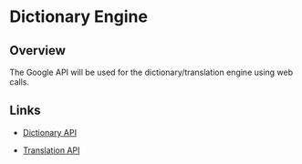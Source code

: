 # Dictionary Engine
## Overview
The Google API will be used for the dictionary/translation engine using web calls.
## Links
- [Dictionary API](https://dictionaryapi.dev/)

- [Translation API](https://cloud.google.com/translate/)
